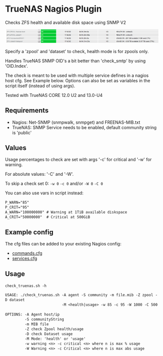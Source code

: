 # TrueNAS Nagios Plugin

Checks ZFS health and available disk space using SNMP V2

![Screenshot](screenshot.png)

Specify a 'zpool' and 'dataset' to check, health mode is for zpools only.

Handles TrueNAS SNMP OID's a bit better than 'check_smtp' by using 'OID.Index'.

The check is meant to be used with multiple service defines in a nagios host cfg.
See Example below.
Options can also be set as variables in the script itself (instead of using args).

Tested with TrueNAS CORE 12.0 U2 and 13.0-U4

## Requirements

- Nagios: Net-SNMP (snmpwalk, snmpget) and FREENAS-MIB.txt
- TrueNAS: SNMP Service needs to be enabled, default community string is 'public'

## Values

Usage percentages to check are set with args '-c' for critical and '-w' for warning.

For absolute values: '-C' and '-W'.

To skip a check set 0: `-w 0` `-c 0` and/or `-W 0` `-C 0`

You can also use vars in script instead:

```
P_WARN="85"
P_CRIT="95"
A_WARN="100000000" # Warning at 1TiB available diskspace
A_CRIT="50000000"  # Critical at 500GiB
```

## Example config

The cfg files can be added to your existing Nagios config:

- [commands.cfg](commands.cfg)
- [services.cfg](services.cfg)

## Usage

`check_truenas.sh -h`

```
USAGE: ./check_truenas.sh -A agent -S community -m file.mib -Z zpool -D dataset
                          -M <health|usage> -w 85 -c 95 -W 1000 -C 500

OPTIONS: -A Agent host/ip
         -S communityString
         -m MIB file
         -Z check Zpool health/usage
         -D check Dataset usage
         -M Mode: 'health' or 'usage'
         -w warning <n> -c critical <n> where n is max % usage
         -W Warning <n> -c Critical <n> where n is max abs usage

```
